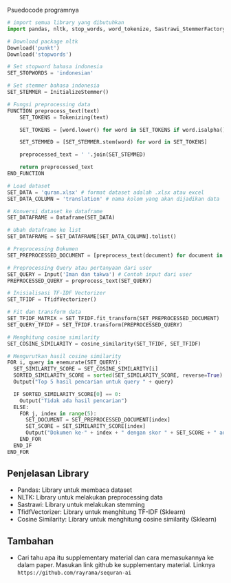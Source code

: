 Psuedocode programnya

```python
# import semua library yang dibutuhkan
import pandas, nltk, stop_words, word_tokenize, Sastrawi_StemmerFactory,sklearn, TfidfVectorizer, cosine_similarity

# Download package nltk
Download('punkt')
Download('stopwords')

# Set stopword bahasa indonesia
SET_STOPWORDS = 'indonesian'

# Set stemmer bahasa indonesia
SET_STEMMER = InitializeStemmer()

# Fungsi preprocessing data
FUNCTION preprocess_text(text)
    SET_TOKENS = Tokenizing(text)

    SET_TOKENS = [word.lower() for word in SET_TOKENS if word.isalpha() and word.lower() not in SET_STOPWORDS]

    SET_STEMMED = [SET_STEMMER.stem(word) for word in SET_TOKENS]

    preprocessed_text = ' '.join(SET_STEMMED)

    return preprocessed_text
END_FUNCTION

# Load dataset
SET_DATA = 'quran.xlsx' # format dataset adalah .xlsx atau excel
SET_DATA_COLUMN = 'translation' # nama kolom yang akan dijadikan data

# Konversi dataset ke dataframe
SET_DATAFRAME = Dataframe(SET_DATA)

# Ubah dataframe ke list
SET_DATAFRAME = SET_DATAFRAME[SET_DATA_COLUMN].tolist()

# Preprocessing Dokumen
SET_PREPROCESSED_DOCUMENT = [preprocess_text(document) for document in SET_DATAFRAME]

# Preprocessing Query atau pertanyaan dari user
SET_QUERY = Input('Iman dan takwa') # Contoh input dari user
PREPROCESSED_QUERY = preprocess_text(SET_QUERY)

# Inisialisasi TF-IDF Vectorizer
SET_TFIDF = TfidfVectorizer()

# Fit dan transform data
SET_TFIDF_MATRIX = SET_TFIDF.fit_transform(SET_PREPROCESSED_DOCUMENT)
SET_QUERY_TFIDF = SET_TFIDF.transform(PREPROCESSED_QUERY)

# Menghitung cosine similarity
SET_COSINE_SIMILARITY = cosine_similarity(SET_TFIDF, SET_TFIDF)

# Mengurutkan hasil cosine similarity
FOR i, query in enemurate(SET_QUERY):
  SET_SIMILARITY_SCORE = SET_COSINE_SIMILARITY[i]
  SORTED_SIMILARITY_SCORE = sorted(SET_SIMILARITY_SCORE, reverse=True)
  Output("Top 5 hasil pencarian untuk query " + query)

  IF SORTED_SIMILARITY_SCORE[0] == 0:
    Output("Tidak ada hasil pencarian")
  ELSE:
    FOR j, index in range(5):
      SET_DOCUMENT = SET_PREPROCESSED_DOCUMENT[index]
      SET_SCORE = SET_SIMILARITY_SCORE[index]
      Output("Dokumen ke-" + index + " dengan skor " + SET_SCORE + " adalah " + SET_DOCUMENT)
    END_FOR
  END_IF
END_FOR
```

## Penjelasan Library

- Pandas: Library untuk membaca dataset
- NLTK: Library untuk melakukan preprocessing data
- Sastrawi: Library untuk melakukan stemming
- TfidfVectorizer: Library untuk menghitung TF-IDF (Sklearn)
- Cosine Similarity: Library untuk menghitung cosine similarity (Sklearn)

## Tambahan

- Cari tahu apa itu supplementary material dan cara memasukannya ke dalam paper. Masukan link github ke supplementary material. Linknya `https://github.com/rayrama/sequran-ai`
